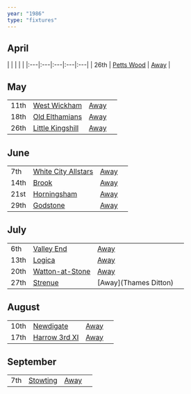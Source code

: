 ```yaml
---
year: "1986"
type: "fixtures"
---
```


## April

|  |  |  |  |
|:---|:---|:---|:---|:---|
| 26th | [Petts Wood](/1986/petts-wood) | [Away](https://goo.gl/maps/GSxny1YCCc3PhEtD6) |

## May

|  |  |  |  |
|:---|:---|:---|:---|
| 11th | [West Wickham](/1986/west-wickham) | [Away](https://goo.gl/maps/R162C8s9yvefRe4L9) |
| 18th | [Old Elthamians](/1986/old-elthamians) | [Away](https://goo.gl/maps/FQbBNZQTFggEmhfv9) |
| 26th | [Little Kingshill](/1986/little-kingshill) | [Away](https://goo.gl/maps/JPwm5tfBfK6cjv9m6) |

## June

|  |  |  |  |
|:---|:---|:---|:---|
| 7th | [White City Allstars](/1986/white-city-allstars) | [Away](https://goo.gl/maps/egz4qaWtCgyq7tRr6) |
| 14th | [Brook](/1986/brook) | [Away](https://goo.gl/maps/dQwigbDWBHfwzub68) |
| 21st | [Horningsham](/1986/horningsham) | [Away](https://goo.gl/maps/SNpXcsajYDXfjmff7) |
| 29th | [Godstone](/1986/godstone) | [Away](https://goo.gl/maps/i6DdpB1xs1iAaEMr5) |

## July

|  |  |  |  |
|:---|:---|:---|:---|
| 6th | [Valley End](/1986/valley-end) | [Away](https://goo.gl/maps/nmiXsK8NVvZtpB1GA) |
| 13th | [Logica](/1986/logica) | [Away](https://goo.gl/maps/Fx66VqDovzYn2pBCA) |
| 20th | [Watton-at-Stone](/1986/watton-at-stone) | [Away](https://goo.gl/maps/JPBQawMsjLgYtVHk9) |
| 27th | [Strenue](/1986/strenue) | [Away](Thames Ditton) |

## August

|  |  |  |  |
|:---|:---|:---|:---|
| 10th | [Newdigate](/1986/newdigate) | [Away](https://goo.gl/maps/9uAr2nHj19CJDEjw6) |
| 17th | [Harrow 3rd XI](/1986/harrow-3rd-xi) | [Away](https://goo.gl/maps/qokc3D9YALzRB8xz6) |

## September

|  |  |  |  |
|:---|:---|:---|:---|
| 7th | [Stowting](/1986/stowting) | [Away](https://goo.gl/maps/3Br4woRQXRqh9Uje8) |